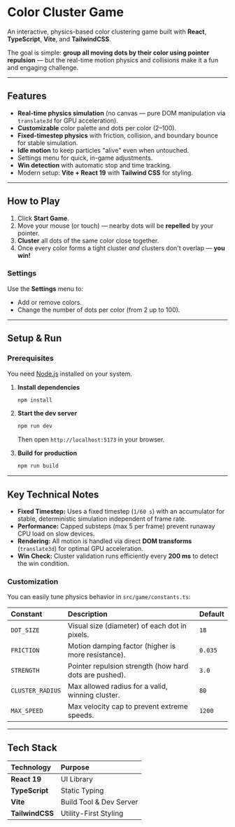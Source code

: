 # Color Cluster Game

An interactive, physics-based color clustering game built with **React**, **TypeScript**, **Vite**, and **TailwindCSS**.

The goal is simple: **group all moving dots by their color using pointer repulsion** — but the real-time motion physics and collisions make it a fun and engaging challenge.

---

## Features

-   **Real-time physics simulation** (no canvas — pure DOM manipulation via `translate3d` for GPU acceleration).
-   **Customizable** color palette and dots per color (2–100).
-   **Fixed-timestep physics** with friction, collision, and boundary bounce for stable simulation.
-   **Idle motion** to keep particles "alive" even when untouched.
-   Settings menu for quick, in-game adjustments.
-   **Win detection** with automatic stop and time tracking.
-   Modern setup: **Vite + React 19** with **Tailwind CSS** for styling.

---

## How to Play

1.  Click **Start Game**.
2.  Move your mouse (or touch) — nearby dots will be **repelled** by your pointer.
3.  **Cluster** all dots of the same color close together.
4.  Once every color forms a tight cluster _and_ clusters don't overlap — **you win!**

### Settings

Use the **Settings** menu to:

-   Add or remove colors.
-   Change the number of dots per color (from 2 up to 100).

---

## Setup & Run

### Prerequisites

You need [Node.js](https://nodejs.org/) installed on your system.

1.  **Install dependencies**

    ```bash
    npm install
    ```

2.  **Start the dev server**

    ```bash
    npm run dev
    ```

    Then open `http://localhost:5173` in your browser.

3.  **Build for production**
    ```bash
    npm run build
    ```

---

## Key Technical Notes

-   **Fixed Timestep:** Uses a fixed timestep (`1/60 s`) with an accumulator for stable, deterministic simulation independent of frame rate.
-   **Performance:** Capped substeps (max 5 per frame) prevent runaway CPU load on slow devices.
-   **Rendering:** All motion is handled via direct **DOM transforms** (`translate3d`) for optimal GPU acceleration.
-   **Win Check:** Cluster validation runs efficiently every **200 ms** to detect the win condition.

### Customization

You can easily tune physics behavior in `src/game/constants.ts`:

| Constant         | Description                                            | Default |
| :--------------- | :----------------------------------------------------- | :------ |
| `DOT_SIZE`       | Visual size (diameter) of each dot in pixels.          | `18`    |
| `FRICTION`       | Motion damping factor (higher is more resistance).     | `0.035` |
| `STRENGTH`       | Pointer repulsion strength (how hard dots are pushed). | `3.0`   |
| `CLUSTER_RADIUS` | Max allowed radius for a valid, winning cluster.       | `80`    |
| `MAX_SPEED`      | Max velocity cap to prevent extreme speeds.            | `1200`  |

---

## Tech Stack

| Technology      | Purpose                 |
| :-------------- | :---------------------- |
| **React 19**    | UI Library              |
| **TypeScript**  | Static Typing           |
| **Vite**        | Build Tool & Dev Server |
| **TailwindCSS** | Utility-First Styling   |
